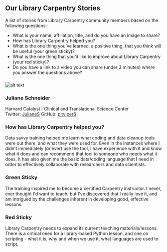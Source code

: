 ## Our Library Carpentry Stories
A list of stories from Library Carpentry community members based on the following questions: 

* What is your name, affiliation, title, and do you have an image to share?
* How has Library Carpentry helped you?
* What is the one thing you’ve learned, a positive thing, that you think will be useful (your green sticky)? 
* What is the one thing that you’d like to improve about Library Carpentry (your red sticky)?
* Do you have a link to a video you can share (under 3 minutes) where you answer the questions above?  

###   
###   
  
![alt text](https://librarycarpentry.org/img/team/julianeschneider.jpg)
### Juliane Schneider
Harvard Catalyst | Clinical and Translational Science Center  
Twitter: [JulianeS](https://twitter.com/JulianeS) GitHub: [pitviper6](https://github.com/pitviper6)

### How has Library Carpentry helped you?
Data savvy training helped me learn what coding and data cleanup tools were out there, and what they were used for. 
Even in the instances where I didn't immediately (or ever) use the tool, I have experience with it and know what it 
does and can recommend that tool to someone who needs what it does. It has also given me the basic data/coding language 
that I need in order to effectively collaborate with researchers and data scientists.

### Green Sticky
The training inspired me to become a certified Carpentry instructor. I never, ever thought I'd want to teach, but 
I've discovered that I really love it, and am intrigued by the challenges inherent in developing good, effective lessons.

### Red Sticky
Library Carpentry needs to expand its current teaching materials/lessons. There is a critical need for a library-based 
Python lesson, and one on scripting - what it is, why and when we use it, what languages are used to script.
